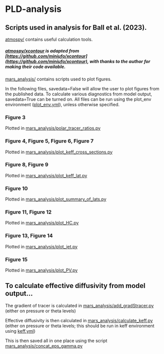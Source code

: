 # PLD-analysis #

## Scripts used in analysis for Ball et al. (2023).

[atmospy/](https://github.com/emilyrball/PLD-analysis/tree/main/atmospy) contains useful calculation tools.

##### [atmospy/xcontour](https://github.com/emilyrball/PLD-analysis/tree/main/atmospy/xcontour) is adapted from [https://github.com/miniufo/xcontour](https://github.com/miniufo/xcontour), with thanks to the author for making their code available.

[mars_analysis/](https://github.com/emilyrball/PLD-analysis/tree/main/mars_analysis) contains scripts used to plot figures.

In the following files, savedata=False will allow the user to plot figures from the published data. To calculate various diagnostics from model output, savedata=True can be turned on. All files can be run using the plot_env environment ([plot_env.yml](https://github.com/emilyrball/PLD-analysis/blob/main/plot_env.yml)), unless otherwise specified.

### Figure 3
Plotted in [mars_analysis/polar_tracer_ratios.py](https://github.com/emilyrball/PLD-analysis/blob/main/mars_analysis/polar_tracer_ratios.py)

### Figure 4, Figure 5, Figure 6, Figure 7
Plotted in [mars_analysis/plot_keff_cross_sections.py](https://github.com/emilyrball/PLD-analysis/blob/main/mars_analysis/plot_keff_cross_sections.py)

### Figure 8, Figure 9
Plotted in [mars_analysis/plot_keff_lat.py](https://github.com/emilyrball/PLD-analysis/blob/main/mars_analysis/plot_keff_lat.py)

### Figure 10
Plotted in [mars_analysis/plot_summary_of_lats.py](https://github.com/emilyrball/PLD-analysis/blob/main/mars_analysis/plot_summary_of_lats.py)

### Figure 11, Figure 12
Plotted in [mars_analysis/plot_HC.py](https://github.com/emilyrball/PLD-analysis/blob/main/mars_analysis/plot_HC.py)

### Figure 13, Figure 14
Plotted in [mars_analysis/plot_jet.py](https://github.com/emilyrball/PLD-analysis/blob/main/mars_analysis/plot_jet.py)

### Figure 15
Plotted in [mars_analysis/plot_PV.py](https://github.com/emilyrball/PLD-analysis/blob/main/mars_analysis/plot_PV.py)

## To calculate effective diffusivity from model output...

The gradient of tracer is calculated in [mars_analysis/add_gradStracer.py](https://github.com/emilyrball/PLD-analysis/blob/main/mars_analysis/add_gradStracer.py) (either on pressure or theta levels)

Effective diffusivity is then calculated in [mars_analysis/calculate_keff.py](https://github.com/emilyrball/PLD-analysis/blob/main/mars_analysis/calculate_keff.py) (either on pressure or theta levels; this should be run in keff environment using [keff.yml](https://github.com/emilyrball/PLD-analysis/blob/main/keff.yml))

This is then saved all in one place using the script [mars_analysis/concat_eps_gamma.py](https://github.com/emilyrball/PLD-analysis/blob/main/mars_analysis/concat_eps_gamma.py)

